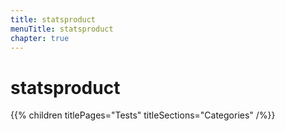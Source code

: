 ```yaml
---
title: statsproduct
menuTitle: statsproduct
chapter: true
---
```


# statsproduct

{{% children titlePages="Tests" titleSections="Categories" /%}}